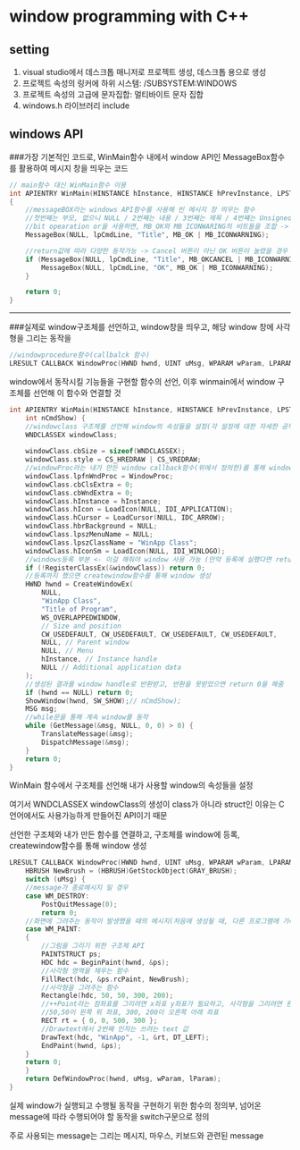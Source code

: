 # window programming with C++
## setting
1. visual studio에서 데스크톱 매니저로 프로젝트 생성, 데스크톱 용으로 생성
2. 프로젝트 속성의 링커에 하위 시스템: /SUBSYSTEM:WINDOWS
3. 프로젝트 속성의 고급에 문자집합: 멀티바이트 문자 집합
4. windows.h 라이브러리 include

## windows API
###가장 기본적인 코드로, WinMain함수 내에서 window API인 MessageBox함수를 활용하여 메시지 창을 띄우는 코드
``` C++
// main함수 대신 WinMain함수 이용
int APIENTRY WinMain(HINSTANCE hInstance, HINSTANCE hPrevInstance, LPSTR lpCmdLine, int nCmdShow)
{
	//messageBOX라는 windows API함수를 사용해 빈 메시지 창 띄우는 함수
	//첫번째는 부모, 없으니 NULL / 2번째는 내용 / 3번째는 제목 / 4번쨰는 Unsigned int가 오는 자리로, windows API가 정해놓은 값을 넣으면 그 값에 맞는 button 생성, 현재는 MB_OK라는 값을 넣어서 그에 맞는 확인 버튼이 생성됨
	//bit opearation or을 사용하면, MB_OK와 MB_ICONWARING의 비트들을 조합 -> 확인버튼과 경고아이콘이 있는 메시지가 생성됨
	MessageBox(NULL, lpCmdLine, "Title", MB_OK | MB_ICONWARNING);

	//return값에 따라 다양한 동작가능 -> Cancel 버튼이 아닌 OK 버튼이 눌렸을 경우 MessageBox를 추가로 생성
	if (MessageBox(NULL, lpCmdLine, "Title", MB_OKCANCEL | MB_ICONWARNING) == IDOK) {
		MessageBox(NULL, lpCmdLine, "OK", MB_OK | MB_ICONWARNING);
	}

	return 0;
}
```

-----------

###실제로 window구조체를 선언하고, window창을 띄우고, 해당 window 창에 사각형을 그리는 동작을 
``` C++
//windowprocedure함수(callbalck 함수)
LRESULT CALLBACK WindowProc(HWND hwnd, UINT uMsg, WPARAM wParam, LPARAM lParam);
```
window에서 동작시킬 기능들을 구현할 함수의 선언, 이후 winmain에서 window 구조체를 선언해 이 함수와 연결할 것

``` C++
int APIENTRY WinMain(HINSTANCE hInstance, HINSTANCE hPrevInstance, LPSTR pCmdLine,
	int nCmdShow) {
	//windowclass 구조체를 선언해 window의 속성들을 설정(각 설정에 대한 자세한 공부는 생략, 나중에 여유될 때 추가로 공부)
	WNDCLASSEX windowClass;
	
	windowClass.cbSize = sizeof(WNDCLASSEX);
	windowClass.style = CS_HREDRAW | CS_VREDRAW;
	//windowProc라는 내가 만든 window callback함수(위에서 정의한)를 통해 window를 동작시키겠다 => 내가 만든 함수와 window를 연결
	windowClass.lpfnWndProc = WindowProc;
	windowClass.cbClsExtra = 0;
	windowClass.cbWndExtra = 0;
	windowClass.hInstance = hInstance;
	windowClass.hIcon = LoadIcon(NULL, IDI_APPLICATION);
	windowClass.hCursor = LoadCursor(NULL, IDC_ARROW);
	windowClass.hbrBackground = NULL;
	windowClass.lpszMenuName = NULL;
	windowClass.lpszClassName = "WinApp Class";
	windowClass.hIconSm = LoadIcon(NULL, IDI_WINLOGO);
	//windows등록 부분 <- 이걸 해줘야 window 사용 가능 (만약 등록에 실팼다면 return 0로 실행 종료)
	if (!RegisterClassEx(&windowClass)) return 0;
	//등록까지 했으면 createwindow함수를 통해 window 생성
	HWND hwnd = CreateWindowEx(
		NULL,
		"WinApp Class",
		"Title of Program",
		WS_OVERLAPPEDWINDOW,
		// Size and position
		CW_USEDEFAULT, CW_USEDEFAULT, CW_USEDEFAULT, CW_USEDEFAULT,
		NULL, // Parent window 
		NULL, // Menu
		hInstance, // Instance handle
		NULL // Additional application data
	);
	//생성된 결과를 window handle로 반환받고, 반환을 못받았으면 return 0을 해줌
	if (hwnd == NULL) return 0;
	ShowWindow(hwnd, SW_SHOW);// nCmdShow);
	MSG msg;
	//while문을 통해 계속 window를 동작
	while (GetMessage(&msg, NULL, 0, 0) > 0) {
		TranslateMessage(&msg);
		DispatchMessage(&msg);
	}
	return 0;
}
```
WinMain 함수에서 구조체를 선언해 내가 사용할 window의 속성들을 설정

여기서 WNDCLASSEX windowClass의 생성이 class가 아니라 struct인 이유는 C언어에서도 사용가능하게 만들어진 API이기 때문

선언한 구조체와 내가 만든 함수를 연결하고, 구조체를 window에 등록, createwindow함수를 통해 window 생성

``` C++
LRESULT CALLBACK WindowProc(HWND hwnd, UINT uMsg, WPARAM wParam, LPARAM lParam) {
	HBRUSH NewBrush = (HBRUSH)GetStockObject(GRAY_BRUSH);
	switch (uMsg) {
	//message가 종료메시지 일 경우
	case WM_DESTROY:
		PostQuitMessage(0);
		return 0;
	//화면에 그려주는 동작이 발생했을 때의 메시지(처음에 생성될 때, 다른 프로그램에 가려져 있다가 다시 보여줄 떄, 사이즈가 변경될 때, 움직이는 동작을 할 경우 등등)
	case WM_PAINT:
	{
		//그림을 그리기 위한 구조체 API
		PAINTSTRUCT ps;
		HDC hdc = BeginPaint(hwnd, &ps);
		//사각형 영역을 채우는 함수
		FillRect(hdc, &ps.rcPaint, NewBrush);
		//사각형을 그려주는 함수
		Rectangle(hdc, 50, 50, 300, 200);
		//++Point라는 점좌표를 그리려면 x좌표 y좌표가 필요하고, 사각형을 그리려면 왼쪽 위 좌표와 오른쪽 아래 좌표가 필요함
		//50,50이 왼쪽 위 좌표, 300, 200이 오른쪽 아래 좌표
		RECT rt = { 0, 0, 500, 300 };
		//Drawtext에서 2번째 인자는 쓰려는 text 값
		DrawText(hdc, "WinApp", -1, &rt, DT_LEFT);
		EndPaint(hwnd, &ps);
	}
	return 0;
	}
	return DefWindowProc(hwnd, uMsg, wParam, lParam);
}
```
실제 window가 실행되고 수행될 동작을 구현하기 위한 함수의 정의부, 넘어온 message에 따라 수행되어야 할 동작을 switch구문으로 정의

주로 사용되는 message는 그리는 메시지, 마우스, 키보드와 관련된 message
